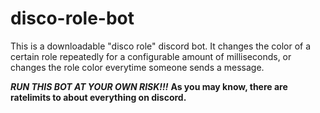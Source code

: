 # disco-role-bot
This is a downloadable "disco role" discord bot. It changes the color of a certain role repeatedly for a configurable amount of milliseconds, or changes the role color everytime someone sends a message.

*__**RUN THIS BOT AT YOUR OWN RISK!!!**__*
**As you may know, there are ratelimits to about everything on discord.**

